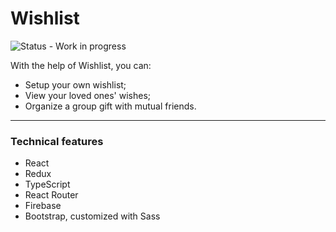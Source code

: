 # Wishlist
![Status - Work in progress](https://img.shields.io/badge/Status-Work_in_progress-fff3cd)

With the help of Wishlist, you can:
- Setup your own wishlist;
- View your loved ones' wishes;
- Organize a group gift with mutual friends.

---
### Technical features
- React
- Redux
- TypeScript
- React Router
- Firebase
- Bootstrap, customized with Sass
